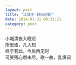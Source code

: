 ```yaml
---
layout: post
title: "江城子·辞旧迎新"
date: 2014-01-31 00:32:21
category: poet
---
```


小城清夜入眠迟  
所思谁，几人知  
终于若此，今后再无时  
可笑残心燃未尽，歌一曲，乱填词  
